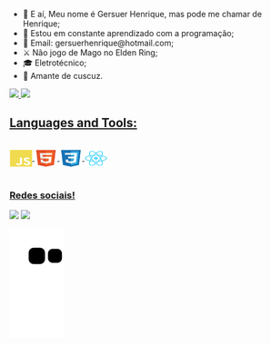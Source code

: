 <ul>  
  <li>🤙 E aí, Meu nome é Gersuer Henrique, mas pode me chamar de Henrique;</li>
  <li>📘 Estou em constante aprendizado com a programação;</li>
  <li>📧 Email: gersuerhenrique@hotmail.com;</li>
  <li>⚔️ Não jogo de Mago no Elden Ring;</li>
  <li>🎓 Eletrotécnico;</li>
  <li>🍲 Amante de cuscuz.</li>
</ul>

<div>
  <a href="https://github.com/Gersuer">
  <img height="180em" src="https://github-readme-stats.vercel.app/api?username=Gersuer&show_icons=true&theme=algolia&include_all_commits=true&count_private=true"/>
  <img height="180em" src="https://github-readme-stats.vercel.app/api/top-langs/?username=Gersuer&layout=compact&langs_count=6&theme=tokyonight"/>
    
 </div>
  <h2>Languages and Tools:</h2>

<div style="display: inline_block"><br>
  <img align="center" alt="Js" height="30" width="40" src="https://raw.githubusercontent.com/devicons/devicon/master/icons/javascript/javascript-plain.svg">
  <img align="center" alt="HTML" height="30" width="40" src="https://raw.githubusercontent.com/devicons/devicon/master/icons/html5/html5-original.svg">
  <img align="center" alt="CSS" height="30" width="40" src="https://raw.githubusercontent.com/devicons/devicon/master/icons/css3/css3-original.svg">
  <img align="center" alt="CSS" height="30" width="40" src="https://github.com/devicons/devicon/blob/master/icons/react/react-original.svg">
</div>
 
 <br>
 
  ### Redes sociais!
 
<div> 
<a href="https://www.instagram.com/gersueroliveira/" target="_blank"><img src="https://img.shields.io/badge/-Instagram-%23E4405F?style=for-the-badge&logo=instagram&logoColor=white" target="_blank"></a>
 <!--<a href="https://discord.gg/5DVhGKVf4h" target="_blank"><img src="https://img.shields.io/badge/Discord-7289DA?style=for-the-badge&logo=discord&logoColor=white" target="_blank"></a> -->
  <!--<a href = ""><img src="https://img.shields.io/badge/-Gmail-%23333?style=for-the-badge&logo=gmail&logoColor=white" target="_blank"></a>-->
  <a href="https://www.linkedin.com/in/gersuer-henrique-sousa-de-oliveira-469459232/" target="_blank"><img src="https://img.shields.io/badge/-LinkedIn-%230077B5?style=for-the-badge&logo=linkedin&logoColor=white" target="_blank"></a> 
 
  ![Snake animation](https://github.com/Gersuer/Gersuer/blob/output/github-contribution-grid-snake.svg)
</div>
